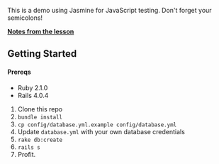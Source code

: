 This is a demo using Jasmine for JavaScript testing. Don't forget your semicolons!

[**Notes from the lesson**](https://gist.github.com/adrianbautista/3cd01aee457fd2791972)

## Getting Started

#### Prereqs
- Ruby 2.1.0
- Rails 4.0.4

1. Clone this repo
2. `bundle install`
3. `cp config/database.yml.example config/database.yml`
4. Update `database.yml` with your own database credentials
5. `rake db:create`
5. `rails s`
6. Profit.

